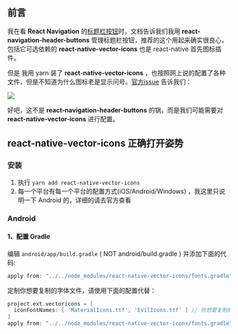 ## 前言

我在看 **React Navigation** 的[标题栏按钮](http://t.cn/RBXrFPd)时，文档告诉我们我用 **react-navigation-header-buttons** 管理标题栏按钮，推荐的这个用起来确实很良心，包括它可选依赖的 **react-native-vector-icons** 也是 react-native 首先图标插件。

但是 我用 yarn 装了 **react-native-vector-icons** ，也按照网上说的配置了各种文件，但是不知道为什么图标老是显示问号。[官方issue](http://t.cn/RBXg6Ly) 告诉我们：

![](https://i.loli.net/2018/06/14/5b21df89a2351.png)

好吧，这不是 **react-navigation-header-buttons** 的锅，而是我们可能需要对 **react-native-vector-icons** 进行配置。

## **react-native-vector-icons** 正确打开姿势

### 安装

1. 执行 `yarn add react-native-vector-icons`
2. 每一个平台有每一个平台的配置方式(iOS/Android/Windows) ，我这里只说明一下 Android 的，详细的请去官方查看

### Android

#### 1、配置 Gradle

编辑 `android/app/build.gradle` ( NOT android/build.gradle ) 并添加下面的代码:

```gradle
apply from: "../../node_modules/react-native-vector-icons/fonts.gradle"
```

定制你想要复制的字体文件，请使用下面的配置代替：

```gradle
project.ext.vectoricons = [
  iconFontNames: [ 'MaterialIcons.ttf', 'EvilIcons.ttf' ] // 你想要复制的字体文件的名字
]
apply from: "../../node_modules/react-native-vector-icons/fonts.gradle"
```
